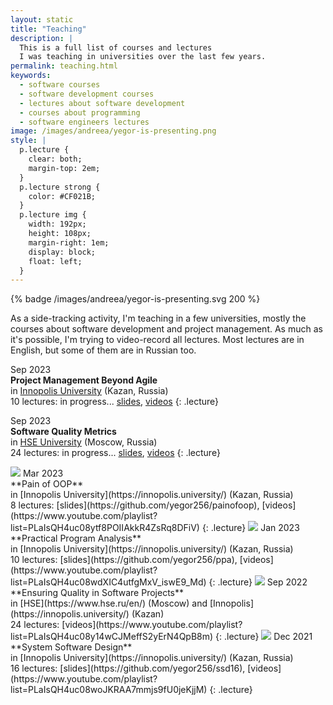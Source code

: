 ```yaml
---
layout: static
title: "Teaching"
description: |
  This is a full list of courses and lectures 
  I was teaching in universities over the last few years.
permalink: teaching.html
keywords:
  - software courses
  - software development courses
  - lectures about software development
  - courses about programming
  - software engineers lectures
image: /images/andreea/yegor-is-presenting.png
style: |
  p.lecture {
    clear: both;
    margin-top: 2em;
  }
  p.lecture strong {
    color: #CF021B;
  }
  p.lecture img {
    width: 192px;
    height: 108px;
    margin-right: 1em;
    display: block;
    float: left;
  }
---
```


{% badge /images/andreea/yegor-is-presenting.svg 200 %}

As a side-tracking activity, I'm teaching in a few universities,
mostly the courses about software development and project management.
As much as it's possible, I'm trying to video-record all lectures.
Most lectures are in English, but some of them are in Russian too.

Sep 2023<br/>
**Project Management Beyond Agile**<br/>
in [Innopolis University](https://innopolis.university/) (Kazan, Russia)<br/>
10 lectures: in progress...
[slides](https://github.com/yegor256/pmba),
[videos](https://www.youtube.com/playlist?list=PLaIsQH4uc08x_T-Aelduv3Zf0DWRx40pq)
{: .lecture}

Sep 2023<br/>
**Software Quality Metrics**<br/>
in [HSE University](https://www.hse.ru/en/) (Moscow, Russia)<br/>
24 lectures: in progress...
[slides](https://github.com/yegor256/sqm),
[videos](https://www.youtube.com/playlist?list=PLaIsQH4uc08xyXRhhYPHh-Yam2kEwNaLl)
{: .lecture}

<img src="http://img.youtube.com/vi/8FPU_N3LxqA/maxresdefault.jpg" class="lecture"/>
Mar 2023<br/>
**Pain of OOP**<br/>
in [Innopolis University](https://innopolis.university/) (Kazan, Russia)<br/>
8 lectures:
[slides](https://github.com/yegor256/painofoop),
[videos](https://www.youtube.com/playlist?list=PLaIsQH4uc08ytf8POIIAkkR4ZsRq8DFiV)
{: .lecture}

<img src="http://img.youtube.com/vi/rsoPqA1CYmE/maxresdefault.jpg" class="lecture"/>
Jan 2023<br/>
**Practical Program Analysis**<br/>
in [Innopolis University](https://innopolis.university/) (Kazan, Russia)<br/>
10 lectures:
[slides](https://github.com/yegor256/ppa),
[videos](https://www.youtube.com/playlist?list=PLaIsQH4uc08wdXIC4utfgMxV_iswE9_Md)
{: .lecture}

<img src="http://img.youtube.com/vi/ZeraaVNW1mo/maxresdefault.jpg" class="lecture"/>
Sep 2022<br/>
**Ensuring Quality in Software Projects**<br/>
in [HSE](https://www.hse.ru/en/) (Moscow) and [Innopolis](https://innopolis.university/) (Kazan)<br/>
24 lectures:
[videos](https://www.youtube.com/playlist?list=PLaIsQH4uc08y14wCJMeffS2yErN4QpB8m)
{: .lecture}

<img src="http://img.youtube.com/vi/SisRFSKI4iI/maxresdefault.jpg" class="lecture"/>
Dec 2021<br/>
**System Software Design**<br/>
in [Innopolis University](https://innopolis.university/) (Kazan, Russia)<br/>
16 lectures:
[slides](https://github.com/yegor256/ssd16),
[videos](https://www.youtube.com/playlist?list=PLaIsQH4uc08woJKRAA7mmjs9fU0jeKjjM)
{: .lecture}

